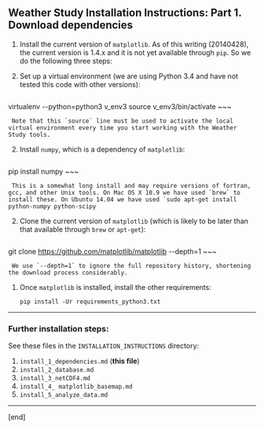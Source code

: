 ## Weather Study Installation Instructions: Part 1. Download dependencies

 1. Install the current version of `matplotlib`. As of this writing (20140428), the current version is 1.4.x and it is not yet available through `pip`. So we do the following three steps:
 
   2. Set up a virtual environment (we are using Python 3.4 and have not tested this code with other versions):

        ~~~
virtualenv --python=python3 v_env3
source v_env3/bin/activate
        ~~~

     Note that this `source` line must be used to activate the local virtual environment every time you start working with the Weather Study tools.

   2. Install `numpy`, which is a dependency of `matplotlib`:

        ~~~
pip install numpy
        ~~~

     This is a somewhat long install and may require versions of fortran, gcc, and other Unix tools. On Mac OS X 10.9 we have used `brew` to install these. On Ubuntu 14.04 we have used `sudo apt-get install python-numpy python-scipy

   2. Clone the current version of `matplotlib` (which is likely to be later than that available through `brew` or `apt-get`):

        ~~~
git clone https://github.com/matplotlib/matplotlib --depth=1
        ~~~

     We use `--depth=1` to ignore the full repository history, shortening the download process considerably.

 1. Once `matplotlib` is installed, install the other requirements:

        pip install -Ur requirements_python3.txt

---

### Further installation steps:

See these files in the `INSTALLATION_INSTRUCTIONS` directory:

 1. `install_1_dependencies.md` (**this file**)
 1. `install_2_database.md`
 1. `install_3_netCDF4.md`
 1. `install_4_ matplotlib_basemap.md`
 1. `install_5_analyze_data.md`

---

[end]
